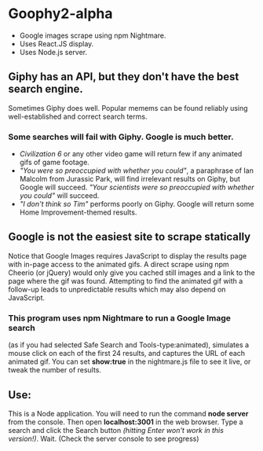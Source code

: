 # Goophy2-alpha
* Google images scrape using npm Nightmare.
* Uses React.JS display.
* Uses Node.js server.

## Giphy has an API, but they don't have the best search engine.
Sometimes Giphy does well.  Popular memems can be found reliably using well-established and correct search terms.

### Some searches will fail with Giphy.  Google is much better.
* _Civilization 6_ or any other video game will return few if any animated gifs of game footage.
* _"You were so preoccupied with whether you could"_, a paraphrase of Ian Malcolm from Jurassic Park, will find irrelevant results on Giphy, but Google will succeed.  _"Your scientists were so preoccupied with whether you could"_ will succeed.
* _"I don't think so Tim"_ performs poorly on Giphy.  Google will return some Home Improvement-themed results. 

## Google is not the easiest site to scrape statically
Notice that Google Images requires JavaScript to display the results page with in-page access to the animated gifs.  A direct scrape using npm Cheerio (or jQuery) would only give you cached still images and a link to the page where the gif was found.  Attempting to find the animated gif with a follow-up leads to unpredictable results which may also depend on JavaScript.

### This program uses npm Nightmare to run a Google Image search
(as if you had selected Safe Search and Tools-type:animated), simulates a mouse click on each of the first 24 results, and captures the URL of each animated gif.  You can set __show:true__ in the nightmare.js file to see it live, or tweak the number of results.

## Use:
This is a Node application.  You will need to run the command __node server__ from the console.  Then open __localhost:3001__ in the web browser.  Type a search and click the Search button _(hitting Enter won't work in this version!)_.  Wait.  (Check the server console to see progress)
